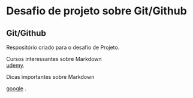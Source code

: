 # Desafio de projeto sobre Git/Github
##  Git/Github
Respositório criado para o desafio de Projeto.


Cursos interessantes sobre Markdown
<br>
[udemy](https://www.udemy.com/course/aprenda-markdown/).

Dicas importantes sobre Markdown


[google](https://pt.stackoverflow.com/editing-help) .
